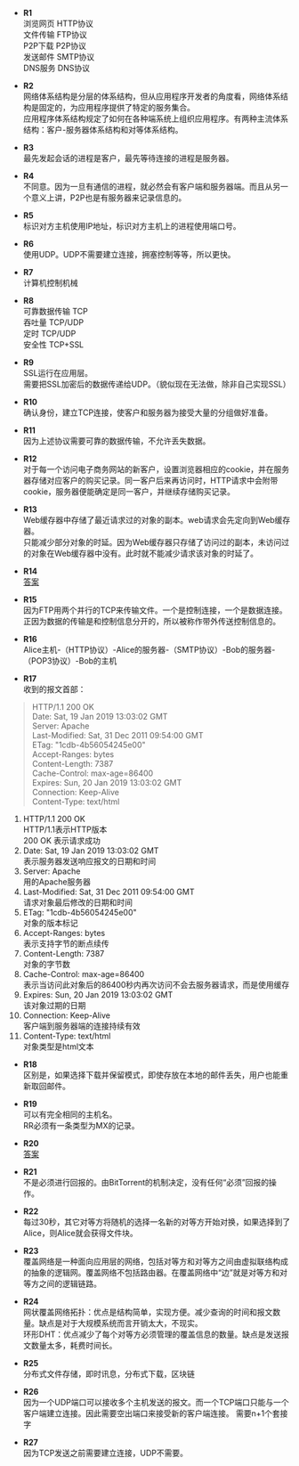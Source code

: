 * **R1**  
浏览网页 HTTP协议  
文件传输 FTP协议  
P2P下载 P2P协议  
发送邮件 SMTP协议  
DNS服务 DNS协议

* **R2**  
网络体系结构是分层的体系结构，但从应用程序开发者的角度看，网络体系结构是固定的，为应用程序提供了特定的服务集合。  
应用程序体系结构规定了如何在各种端系统上组织应用程序。有两种主流体系结构：客户-服务器体系结构和对等体系结构。

* **R3**  
最先发起会话的进程是客户，最先等待连接的进程是服务器。

* **R4**  
不同意。因为一旦有通信的进程，就必然会有客户端和服务器端。而且从另一个意义上讲，P2P也是有服务器来记录信息的。

* **R5**  
标识对方主机使用IP地址，标识对方主机上的进程使用端口号。

* **R6**  
使用UDP。UDP不需要建立连接，拥塞控制等等，所以更快。

* **R7**  
计算机控制机械

* **R8**  
可靠数据传输 TCP  
吞吐量 TCP/UDP  
定时 TCP/UDP  
安全性 TCP+SSL

* **R9**  
SSL运行在应用层。  
需要把SSL加密后的数据传递给UDP。（貌似现在无法做，除非自己实现SSL）

* **R10**  
确认身份，建立TCP连接，使客户和服务器为接受大量的分组做好准备。

* **R11**  
因为上述协议需要可靠的数据传输，不允许丢失数据。

* **R12**  
对于每一个访问电子商务网站的新客户，设置浏览器相应的cookie，并在服务器存储对应客户的购买记录。同一客户后来再访问时，HTTP请求中会附带cookie，服务器便能确定是同一客户，并继续存储购买记录。

* **R13**  
Web缓存器中存储了最近请求过的对象的副本。web请求会先定向到Web缓存器。  
只能减少部分对象的时延。因为Web缓存器只存储了访问过的副本，未访问过的对象在Web缓存器中没有。此时就不能减少请求该对象的时延了。

* **R14**  
[答案](RQA-R14/R14.md)  

* **R15**  
因为FTP用两个并行的TCP来传输文件。一个是控制连接，一个是数据连接。正因为数据的传输是和控制信息分开的，所以被称作带外传送控制信息的。

* **R16**  
Alice主机-（HTTP协议）-Alice的服务器-（SMTP协议）-Bob的服务器-（POP3协议）-Bob的主机

* **R17**  
收到的报文首部：  
>HTTP/1.1 200 OK  
Date: Sat, 19 Jan 2019 13:03:02 GMT  
Server: Apache  
Last-Modified: Sat, 31 Dec 2011 09:54:00 GMT  
ETag: "1cdb-4b56054245e00"  
Accept-Ranges: bytes  
Content-Length: 7387  
Cache-Control: max-age=86400  
Expires: Sun, 20 Jan 2019 13:03:02 GMT  
Connection: Keep-Alive  
Content-Type: text/html  

1. HTTP/1.1 200 OK  
HTTP/1.1表示HTTP版本  
200 OK 表示请求成功
2. Date: Sat, 19 Jan 2019 13:03:02 GMT  
表示服务器发送响应报文的日期和时间
3. Server: Apache  
用的Apache服务器
4. Last-Modified: Sat, 31 Dec 2011 09:54:00 GMT  
请求对象最后修改的日期和时间
5. ETag: "1cdb-4b56054245e00"  
对象的版本标记
6. Accept-Ranges: bytes  
表示支持字节的断点续传
7. Content-Length: 7387  
对象的字节数
8. Cache-Control: max-age=86400  
表示当访问此对象后的86400秒内再次访问不会去服务器请求，而是使用缓存
9. Expires: Sun, 20 Jan 2019 13:03:02 GMT  
该对象过期的日期
10. Connection: Keep-Alive  
客户端到服务器端的连接持续有效
11. Content-Type: text/html  
对象类型是html文本

* **R18**  
区别是，如果选择下载并保留模式，即使存放在本地的邮件丢失，用户也能重新取回邮件。

* **R19**  
可以有完全相同的主机名。  
RR必须有一条类型为MX的记录。

* **R20**  
[答案](RQA-R20/R20.md)  

* **R21**  
不是必须进行回报的。由BitTorrent的机制决定，没有任何“必须”回报的操作。

* **R22**  
每过30秒，其它对等方将随机的选择一名新的对等方开始对换，如果选择到了Alice，则Alice就会获得文件块。

* **R23**  
覆盖网络是一种面向应用层的网络，包括对等方和对等方之间由虚拟联络构成的抽象的逻辑网。覆盖网络不包括路由器。在覆盖网络中“边”就是对等方和对等方之间的逻辑链路。

* **R24**  
网状覆盖网络拓扑：优点是结构简单，实现方便。减少查询的时间和报文数量。缺点是对于大规模系统而言开销太大，不现实。  
环形DHT：优点减少了每个对等方必须管理的覆盖信息的数量。缺点是发送报文数量太多，耗费时间长。

* **R25**  
分布式文件存储，即时讯息，分布式下载，区块链

* **R26**  
因为一个UDP端口可以接收多个主机发送的报文。而一个TCP端口只能与一个客户端建立连接。因此需要空出端口来接受新的客户端连接。
需要n+1个套接字

* **R27**  
因为TCP发送之前需要建立连接，UDP不需要。

